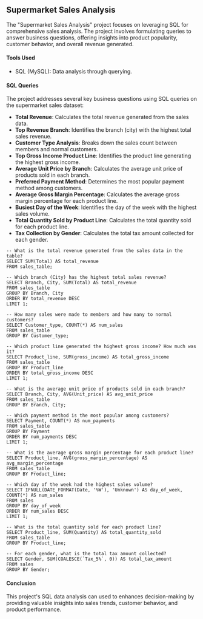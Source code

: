 ## Supermarket Sales Analysis
The "Supermarket Sales Analysis" project focuses on leveraging SQL for comprehensive sales analysis. The project involves formulating queries to answer business questions, offering insights into product popularity, customer behavior, and overall revenue generated.

#### Tools Used
- SQL (MySQL): Data analysis through querying.

#### SQL Queries
The project addresses several key business questions using SQL queries on the supermarket sales dataset:
- **Total Revenue**: Calculates the total revenue generated from the sales data.
- **Top Revenue Branch**: Identifies the branch (city) with the highest total sales revenue.
- **Customer Type Analysis**: Breaks down the sales count between members and normal customers.
- **Top Gross Income Product Line**: Identifies the product line generating the highest gross income.
- **Average Unit Price by Branch**: Calculates the average unit price of products sold in each branch.
- **Preferred Payment Method**: Determines the most popular payment method among customers.
- **Average Gross Margin Percentage**: Calculates the average gross margin percentage for each product line.
- **Busiest Day of the Week**: Identifies the day of the week with the highest sales volume.
- **Total Quantity Sold by Product Line**: Calculates the total quantity sold for each product line.
- **Tax Collection by Gender**: Calculates the total tax amount collected for each gender.
```
-- What is the total revenue generated from the sales data in the table?
SELECT SUM(Total) AS total_revenue
FROM sales_table;

-- Which branch (City) has the highest total sales revenue?
SELECT Branch, City, SUM(Total) AS total_revenue
FROM sales_table
GROUP BY Branch, City
ORDER BY total_revenue DESC
LIMIT 1;

-- How many sales were made to members and how many to normal customers?
SELECT Customer_type, COUNT(*) AS num_sales
FROM sales_table
GROUP BY Customer_type;

-- Which product line generated the highest gross income? How much was it?
SELECT Product_line, SUM(gross_income) AS total_gross_income
FROM sales_table
GROUP BY Product_line
ORDER BY total_gross_income DESC
LIMIT 1;

-- What is the average unit price of products sold in each branch?
SELECT Branch, City, AVG(Unit_price) AS avg_unit_price
FROM sales_table
GROUP BY Branch, City;

-- Which payment method is the most popular among customers?
SELECT Payment, COUNT(*) AS num_payments
FROM sales_table
GROUP BY Payment
ORDER BY num_payments DESC
LIMIT 1;

-- What is the average gross margin percentage for each product line?
SELECT Product_line, AVG(gross_margin_percentage) AS avg_margin_percentage
FROM sales_table
GROUP BY Product_line;

-- Which day of the week had the highest sales volume?
SELECT IFNULL(DATE_FORMAT(Date, '%W'), 'Unknown') AS day_of_week, COUNT(*) AS num_sales
FROM sales
GROUP BY day_of_week
ORDER BY num_sales DESC
LIMIT 1;

-- What is the total quantity sold for each product line?
SELECT Product_line, SUM(Quantity) AS total_quantity_sold
FROM sales_table
GROUP BY Product_line;

-- For each gender, what is the total tax amount collected?
SELECT Gender, SUM(COALESCE(`Tax_5%`, 0)) AS total_tax_amount
FROM sales
GROUP BY Gender;
```
#### Conclusion
This project's SQL data analysis can used to enhances decision-making by providing valuable insights into sales trends, customer behavior, and product performance.
